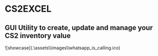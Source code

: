 <h1> CS2EXCEL </h1>
<h2>GUI Utility to create, update and manage your CS2 inventory value</h2>
![showcase](.\assets\\images\\whatsapp_is_calling.ico)
